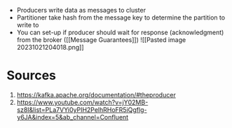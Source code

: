 - Producers write data as messages to cluster
- Partitioner take hash from the message key to determine the partition to write to
- You can set-up if producer should wait for response (acknowledgment) from the broker ([[Message  Guarantees]])
![[Pasted image 20231021204018.png]]
# Sources
1. https://kafka.apache.org/documentation/#theproducer
2. https://www.youtube.com/watch?v=jY02MB-sz8I&list=PLa7VYi0yPIH2PelhRHoFR5iQgflg-y6JA&index=5&ab_channel=Confluent
